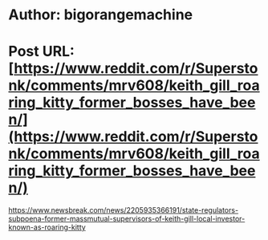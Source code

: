 # Author: bigorangemachine
# Post URL: [https://www.reddit.com/r/Superstonk/comments/mrv608/keith_gill_roaring_kitty_former_bosses_have_been/](https://www.reddit.com/r/Superstonk/comments/mrv608/keith_gill_roaring_kitty_former_bosses_have_been/)


https://www.newsbreak.com/news/2205935366191/state-regulators-subpoena-former-massmutual-supervisors-of-keith-gill-local-investor-known-as-roaring-kitty